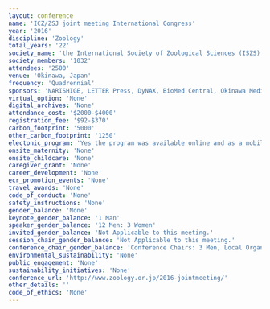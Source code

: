 ```yaml
---
layout: conference 
name: 'ICZ/ZSJ joint meeting International Congress'
year: '2016'
discipline: 'Zoology'
total_years: '22'
society_name: 'the International Society of Zoological Sciences (ISZS) & the Zoological Society of Japan (ZSJ)'
society_members: '1032'
attendees: '2500'
venue: 'Okinawa, Japan'
frequency: 'Quadrennial'
sponsors: 'NARISHIGE, LETTER Press, DyNAX, BioMed Central, Okinawa Medix Co.,Ltd., Junoe, TOMY'
virtual_option: 'None'
digital_archives: 'None'
attendance_cost: '$2000-$4000'
registration_fee: '$92-$370'
carbon_footprint: '5000'
other_carbon_footprint: '1250'
electonic_program: 'Yes the program was available online and as a mobile phone App.'
onsite_maternity: 'None'
onsite_childcare: 'None'
caregiver_grant: 'None'
career_development: 'None'
ecr_promotion_events: 'None'
travel_awards: 'None'
code_of_conduct: 'None'
safety_instructions: 'None'
gender_balance: 'None'
keynote_gender_balance: '1 Man'
speaker_gender_balance: '12 Men: 3 Women'
invited_gender_balance: 'Not Applicable to this meeting.'
session_chair_gender_balance: 'Not Applicable to this meeting.'
conference_chair_gender_balance: 'Conference Chairs: 3 Men, Local Organizing Committee: 24 Men: 2 Women , Program Committee: 18 Men , International Organizing Committee: 8 Men: 2 Women'
environmental_sustainability: 'None'
public_engagement: 'None'
sustainability_initiatives: 'None'
conference_url: 'http://www.zoology.or.jp/2016-jointmeeting/'
other_details: ''
code_of_ethics: 'None'
---
```

